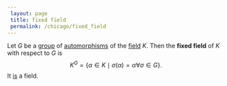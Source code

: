 ```yaml
---
 layout: page
 title: fixed field
 permalink: /chicago/fixed_field
---
```

Let $G$ be a [group](https://mathgloss.github.io/MathGloss/chicago/group) of [automorphisms](https://mathgloss.github.io/MathGloss/chicago/automorphism_group) of the [field](https://mathgloss.github.io/MathGloss/chicago/field) $K$. Then the **fixed field** of $K$ with respect to $G$ is $$K^G = \{\alpha\in K\mid \sigma(\alpha) = \alpha\forall \sigma\in G\}.$$
It [is](https://mathgloss.github.io/MathGloss/chicago/fixed_field_is_a_field) a field.